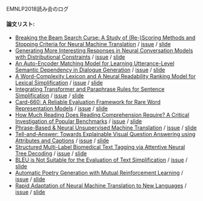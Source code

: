  EMNLP2018読み会のログ
#### 論文リスト:
 - [Breaking the Beam Search Curse: A Study of (Re-)Scoring Methods and Stopping Criteria for Neural Machine Translation](https://aclanthology.info/papers/D18-1342/d18-1342) /
  [issue](#50) /
  [slide]()
 - [Generating More Interesting Responses in Neural Conversation Models with Distributional Constraints](https://aclanthology.info/papers/D18-1431/d18-1431) /
  [issue](#53) /
  [slide](https://speakerdeck.com/onilab/generating-more-interesting-responses-in-neural-conversation-models-with-distributional-constraints)
 - [An Auto-Encoder Matching Model for Learning Utterance-Level Semantic Dependency in Dialogue Generation](https://aclanthology.info/papers/D18-1075/d18-1075) /
  [issue](#47) /
  [slide](https://speakerdeck.com/onilab/an-auto-encoder-matching-model-for-learning-utterance-level-semantic-dependency-in-dialogue-generation)
 - [A Word-Complexity Lexicon and A Neural Readability Ranking Model for Lexical Simplification](https://aclanthology.info/papers/D18-1410/d18-1410) /
  [issue](#45) /
  [slide](https://speakerdeck.com/onilab/a-word-complexity-lexicon-and-a-neural-readability-ranking-model-for-lexical-simplification)
 - [Integrating Transformer and Paraphrase Rules for Sentence Simplification](https://aclanthology.info/papers/D18-1355/d18-1355) /
  [issue](#51) /
  [slide](https://speakerdeck.com/onilab/integrating-transformer-and-paraphrase-rules-for-sentence-simplification)
 - [Card-660: A Reliable Evaluation Framework for Rare Word Representation Models](https://aclanthology.info/papers/D18-1169/d18-1169) /
  [issue](#52) /
  [slide](https://speakerdeck.com/onilab/card-660-a-reliable-evaluation-framework-for-rare-word-representation-models)
 - [How Much Reading Does Reading Comprehension Require? A Critical Investigation of Popular Benchmarks](https://aclanthology.info/papers/D18-1546/d18-1546) /
  [issue](#44) /
  [slide]()
 - [Phrase-Based & Neural Unsupervised Machine Translation](https://aclanthology.info/papers/D18-1549/d18-1549) /
  [issue](#42) /
  [slide](https://speakerdeck.com/onilab/phrase-based-and-neural-unsupervised-machine-translation)
 - [Tell-and-Answer: Towards Explainable Visual Question Answering using Attributes and Captions](https://aclanthology.info/papers/D18-1164/d18-1164) /
  [issue](#41) /
  [slide](https://speakerdeck.com/onilab/tell-and-answer-towards-explainable-visual-question-answering-using-attributes-and-captions)
 - [Structured Multi-Label Biomedical Text Tagging via Attentive Neural Tree Decoding](https://aclanthology.info/papers/D18-1308/d18-1308) /
  [issue](#46) /
  [slide]()
 - [BLEU is Not Suitable for the Evaluation of Text Simplification](https://aclanthology.info/papers/D18-1081/d18-1081) /
  [issue](#49) /
  [slide]()
 - [Automatic Poetry Generation with Mutual Reinforcement Learning](https://aclanthology.info/papers/D18-1353/d18-1353) /
  [issue](#) /
  [slide]()
 - [Rapid Adaptation of Neural Machine Translation to New Languages](https://aclanthology.info/papers/D18-1103/d18-1103) /
  [issue](#43) /
  [slide]()
